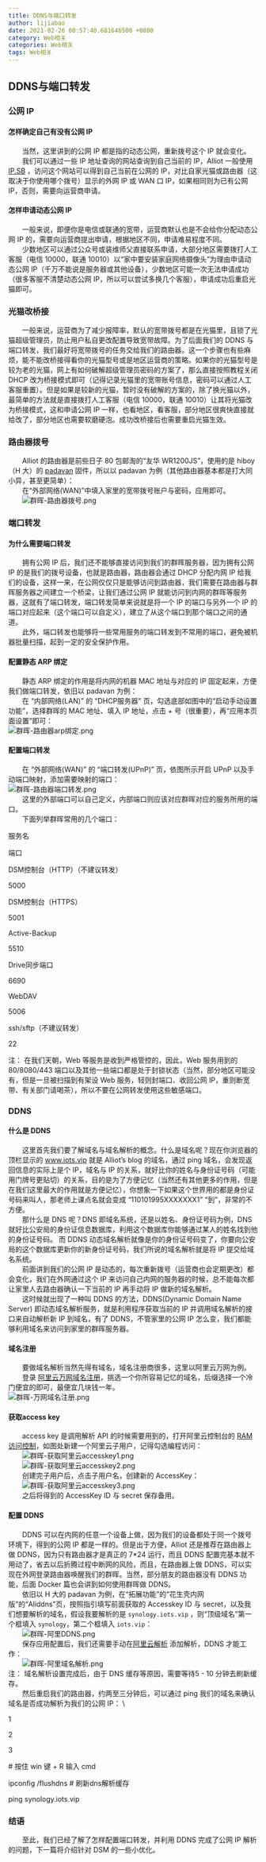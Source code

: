 ```yaml
---
title: DDNS与端口转发
author: lijiabao
date: 2021-02-26 00:57:40.681646500 +0800
category: Web相关
categories: Web相关
tags: Web相关
---
```

## DDNS与端口转发



### 公网 IP

#### 怎样确定自己有没有公网 IP

　　当然，这里讲到的公网 IP 都是指的动态公网，重新拨号这个 IP 就会变化。  
　　我们可以通过一些 IP 地址查询的网站查询到自己当前的 IP，Alliot 一般使用 [IP.SB](https://ip.sb/) ，访问这个网站可以得到自己当前在公网的 IP，对比自家光猫或路由器（这取决于你使用哪个拨号）显示的外网 IP 或 WAN 口 IP，如果相同则为已有公网 IP，否则，需要向运营商申请。

#### 怎样申请动态公网 IP

　　一般来说，即便你是电信或联通的宽带，运营商默认也是不会给你分配动态公网 IP 的，需要向运营商提出申请，根据地区不同，申请难易程度不同。  
　　少数地区可以通过公众号或装维师父直接联系申请，大部分地区需要拨打人工客服（电信 10000，联通 10010）以“家中要安装家庭网络摄像头”为理由申请动态公网 IP（千万不能说是服务器或其他设备），少数地区可能一次无法申请成功（很多客服不清楚动态公网 IP，所以可以尝试多换几个客服），申请成功后重启光猫即可。 　　

### 光猫改桥接

　　一般来说，运营商为了减少报障率，默认的宽带拨号都是在光猫里，且锁了光猫超级管理员，防止用户私自更改配置导致宽带故障。为了后面我们的 DDNS 与端口转发，我们最好将宽带拨号的任务交给我们的路由器。这一个步骤也有些麻烦，能不能改桥接得看你的光猫型号或是地区运营商的策略。如果你的光猫型号是较为老的光猫，网上有如何破解超级管理员密码的方案了，那么直接按照教程关闭 DHCP 改为桥接模式即可（记得记录光猫里的宽带账号信息，密码可以通过人工客服重置）。但是如果是较新的光猫，暂时没有破解的方案的，除了换光猫以外，最简单的方法就是直接拨打人工客服（电信 10000，联通 10010）让其将光猫改为桥接模式，这和申请公网 IP 一样，也看地区，看客服，部分地区很爽快直接就给改了，部分地区也需要软磨硬泡。成功改桥接后也需要重启光猫生效。

### 路由器拨号

　　Alliot 的路由器是前些日子 80 包邮淘的“友华 WR1200JS”，使用的是 hiboy（H 大）的 [padavan](http://opt.cn2qq.com/padavan/) 固件，所以以 padavan 为例（其他路由器基本都是打大同小异，甚至更简单）：  
　　在“外部网络(WAN)”中填入家里的宽带拨号账户与密码，应用即可。  
　　![群晖-路由器拨号.png](https://static.iots.vip/%E7%BE%A4%E6%99%96-%E8%B7%AF%E7%94%B1%E5%99%A8%E6%8B%A8%E5%8F%B7.png)

### 端口转发

#### 为什么需要端口转发

　　拥有公网 IP 后，我们还不能够直接访问到我们的群晖服务器，因为拥有公网 IP 的是我们的拨号设备，也就是路由器，路由器会通过 DHCP 分配内网 IP 给我们的设备，这样一来，在公网仅仅只是能够访问到路由器，我们需要在路由器与群晖服务器之间建立一个桥梁，让我们通过公网 IP 就能访问到内网的群晖等服务器，这就有了端口转发，端口转发简单来说就是将一个 IP 的端口与另外一个 IP 的端口对应起来（这个端口可以自定义），建立了从这个端口到那个端口之间的通道。  
　　此外，端口转发也能够将一些常用服务的端口转发到不常用的端口，避免被机器批量扫描，起到一定的安全保护作用。

#### 配置静态 ARP 绑定

　　静态 ARP 绑定的作用是将内网的机器 MAC 地址与对应的 IP 固定起来，方便我们做端口转发，依旧以 padavan 为例：  
　　在 “内部网络(LAN)” 的 “DHCP服务器” 页，勾选底部如图中的“启动手动设置功能”，选择群晖的 MAC 地址、填入 IP 地址，点击 + 号（很重要），再“应用本页面设置”即可：  
![群晖-路由器arp绑定.png](https://static.iots.vip/%E7%BE%A4%E6%99%96-%E8%B7%AF%E7%94%B1%E5%99%A8arp%E7%BB%91%E5%AE%9A.png)

#### 配置端口转发

　　在 “外部网络(WAN)” 的 “端口转发(UPnP)” 页，依图所示开启 UPnP 以及手动端口映射，添加需要映射的端口：  
![群晖-路由器端口转发.png](https://static.iots.vip/%E7%BE%A4%E6%99%96-%E8%B7%AF%E7%94%B1%E5%99%A8%E7%AB%AF%E5%8F%A3%E8%BD%AC%E5%8F%91.png)  
　　这里的外部端口可以自己定义，内部端口则应该对应群晖对应的服务所用的端口。  
　　下面列举群晖常用的几个端口：

服务名

端口

DSM控制台（HTTP）（不建议转发）

5000

DSM控制台（HTTPS）

5001

Active-Backup

5510

Drive同步端口

6690

WebDAV

5006

ssh/sftp（不建议转发）

22

注： 在我们天朝，Web 等服务是收到严格管控的，因此，Web 服务用到的 80/8080/443 端口以及其他一些端口都是处于封锁状态（当然，部分地区可能没有，但是一旦被扫描到有架设 Web 服务，轻则封端口、收回公网 IP，重则断宽带、有关部门请喝茶），所以不要在公网转发使用这些敏感端口。

### DDNS

#### 什么是 DDNS

　　这里首先我们要了解域名与域名解析的概念。什么是域名呢？现在你浏览器的顶栏显示的 www.iots.vip 就是 Alliot’s blog 的域名，通过 ping 域名，会发现返回信息的实际上是个 IP，域名与 IP 的关系，就好比你的姓名与身份证号码（可能用门牌号更贴切）的关系，目的是为了方便记忆（当然还有其他更多的作用，但是在我们这里最大的作用就是方便记忆），你想象一下如果这个世界用的都是身份证号码来叫人，那老师上课点名就会变成 “110101995XXXXXXX1” “到”，非常的不方便。  
　　那什么是 DNS 呢？DNS 即域名系统，还是以姓名、身份证号码为例，DNS 就好比公安局的身份证信息数据库，利用这个数据库你能够通过某人的姓名找到他的身份证号码。 而 DDNS 动态域名解析就像是你的身份证号码变了，你要向公安局的这个数据库更新你的新身份证号码，我们所说的域名解析就是将 IP 提交给域名系统。  
　　前面讲到我们的公网 IP 是动态的，每次重新拨号（运营商也会定期更改）都会变化，我们在外网通过这个 IP 来访问自己内网的服务器的时候，总不能每次都让家里人去路由器确认一下当前的 IP 再手动将 IP 做新的域名解析。  
　　这时候就出现了一种叫 DDNS 的方法，DDNS(Dynamic Domain Name Server) 即动态域名解析服务，就是利用程序获取当前的 IP 并调用域名解析的接口来自动解析新 IP 到域名，有了 DDNS，不管家里的公网 IP 怎么变，我们都能够利用域名来访问到家里的群晖服务器。

####  域名注册

　　要做域名解析当然先得有域名，域名注册商很多，这里以阿里云万网为例。  
　　登录 [阿里云万网域名注册](https://wanwang.aliyun.com/domain/)，挑选一个你所容易记忆的域名，后缀选择一个冷门便宜的即可，最便宜几块钱一年。  
![群晖-万网域名注册.png](https://static.iots.vip/%E7%BE%A4%E6%99%96-%E4%B8%87%E7%BD%91%E5%9F%9F%E5%90%8D%E6%B3%A8%E5%86%8C.png)

#### 获取access key

　　access key 是调用解析 API 的时候需要用到的，打开阿里云控制台的 [RAM访问控制](https://ram.console.aliyun.com/overview)，如图处新建一个阿里云子用户，记得勾选编程访问：  
　　![群晖-获取阿里云accesskey1.png](https://static.iots.vip/%E7%BE%A4%E6%99%96-%E8%8E%B7%E5%8F%96%E9%98%BF%E9%87%8C%E4%BA%91accesskey1.png)  
　　![群晖-获取阿里云accesskey2.png](https://static.iots.vip/%E7%BE%A4%E6%99%96-%E8%8E%B7%E5%8F%96%E9%98%BF%E9%87%8C%E4%BA%91accesskey2.png)  
　　创建完子用户后，点击子用户名，创建新的 AccessKey：  
　　![群晖-获取阿里云accesskey3.png](https://static.iots.vip/%E7%BE%A4%E6%99%96-%E8%8E%B7%E5%8F%96%E9%98%BF%E9%87%8C%E4%BA%91accesskey3.png)  
　　之后将得到的 AccessKey ID 与 secret 保存备用。 　　

#### 配置 DDNS

　　DDNS 可以在内网的任意一个设备上做，因为我们的设备都处于同一个拨号环境下，得到的公网 IP 都是一样的。但是出于方便，Alliot 还是推荐在路由器上做 DDNS，因为只有路由器才是真正的 7\*24 运行，而且 DDNS 配置完基本就不用动了，省去以后折腾过程中断网的风险，而且，在路由器上做 DDNS，可以实现在外网登录路由器唤醒我们的群晖。当然，部分朋友的路由器没有 DDNS 功能，后面 Docker 篇也会讲到如何使用群晖做 DDNS。  
　　依旧以 H 大的 padavan 为例，在“拓展功能”的“花生壳内网版”的“Aliddns”页，按照指引填写前面获取的 Accesskey ID 与 secret，以及我们想要解析的域名，假设我要解析的是 `synology.iots.vip` ，则“顶级域名”第一个框填入 `synology`，第二个框填入 `iots.vip`：  
　　![群晖-阿里DDNS.png](https://static.iots.vip/%E7%BE%A4%E6%99%96-%E9%98%BF%E9%87%8CDDNS.png)  
　　保存应用配置后，我们还需要手动在[阿里云解析](https://dns.console.aliyun.com/) 添加解析，DDNS 才能工作：  
　　![群晖-阿里域名解析.png](https://static.iots.vip/%E7%BE%A4%E6%99%96-%E9%98%BF%E9%87%8C%E5%9F%9F%E5%90%8D%E8%A7%A3%E6%9E%90.png)  
注： 域名解析设置完成后，由于 DNS 缓存等原因，需要等待5 - 10 分钟去刷新缓存。  
　　然后重启我们的路由器，约两至三分钟后，可以通过 ping 我们的域名来确认域名是否成功解析为我们的公网 IP： \\  

1

2

3

\# 按住 win 键 + R 输入 cmd  

ipconfig /flushdns # 刷新dns解析缓存

ping synology.iots.vip

###  结语

　　至此，我们已经了解了怎样配置端口转发，并利用 DDNS 完成了公网 IP 解析的问题，下一篇将介绍针对 DSM 的一些小优化。